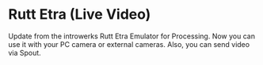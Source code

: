 # Rutt Etra (Live Video)
Update from the introwerks Rutt Etra Emulator for Processing. Now you can use it with your PC camera or external cameras. Also, you can send video via Spout.
